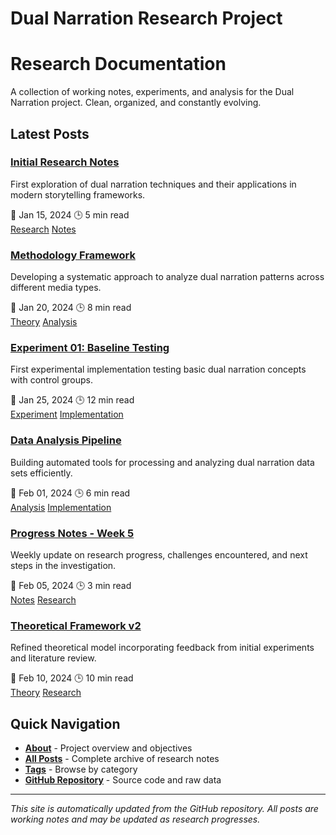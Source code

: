 # Dual Narration Research Project

<div class="hero-section">
  <h1>Research Documentation</h1>
  <p>A collection of working notes, experiments, and analysis for the Dual Narration project. Clean, organized, and constantly evolving.</p>
</div>

## Latest Posts

<div class="posts-grid">
  <!-- Example post cards - these will be generated automatically by MkDocs -->
  
  <div class="post-card">
    <h3><a href="posts/2024-01-15-initial-research/">Initial Research Notes</a></h3>
    <p>First exploration of dual narration techniques and their applications in modern storytelling frameworks.</p>
    <div class="post-meta">
      <span>📅 Jan 15, 2024</span>
      <span>🕒 5 min read</span>
    </div>
    <div class="post-tags">
      <a href="tags/#research" class="tag" data-tag="research">Research</a>
      <a href="tags/#notes" class="tag" data-tag="notes">Notes</a>
    </div>
  </div>

  <div class="post-card">
    <h3><a href="posts/2024-01-20-methodology/">Methodology Framework</a></h3>
    <p>Developing a systematic approach to analyze dual narration patterns across different media types.</p>
    <div class="post-meta">
      <span>📅 Jan 20, 2024</span>
      <span>🕒 8 min read</span>
    </div>
    <div class="post-tags">
      <a href="tags/#theory" class="tag" data-tag="theory">Theory</a>
      <a href="tags/#analysis" class="tag" data-tag="analysis">Analysis</a>
    </div>
  </div>

  <div class="post-card">
    <h3><a href="posts/2024-01-25-experiment-01/">Experiment 01: Baseline Testing</a></h3>
    <p>First experimental implementation testing basic dual narration concepts with control groups.</p>
    <div class="post-meta">
      <span>📅 Jan 25, 2024</span>
      <span>🕒 12 min read</span>
    </div>
    <div class="post-tags">
      <a href="tags/#experiment" class="tag" data-tag="experiment">Experiment</a>
      <a href="tags/#implementation" class="tag" data-tag="implementation">Implementation</a>
    </div>
  </div>

  <div class="post-card">
    <h3><a href="posts/2024-02-01-data-analysis/">Data Analysis Pipeline</a></h3>
    <p>Building automated tools for processing and analyzing dual narration data sets efficiently.</p>
    <div class="post-meta">
      <span>📅 Feb 01, 2024</span>
      <span>🕒 6 min read</span>
    </div>
    <div class="post-tags">
      <a href="tags/#analysis" class="tag" data-tag="analysis">Analysis</a>
      <a href="tags/#implementation" class="tag" data-tag="implementation">Implementation</a>
    </div>
  </div>

  <div class="post-card">
    <h3><a href="posts/2024-02-05-progress-notes/">Progress Notes - Week 5</a></h3>
    <p>Weekly update on research progress, challenges encountered, and next steps in the investigation.</p>
    <div class="post-meta">
      <span>📅 Feb 05, 2024</span>
      <span>🕒 3 min read</span>
    </div>
    <div class="post-tags">
      <a href="tags/#notes" class="tag" data-tag="notes">Notes</a>
      <a href="tags/#research" class="tag" data-tag="research">Research</a>
    </div>
  </div>

  <div class="post-card">
    <h3><a href="posts/2024-02-10-theoretical-framework/">Theoretical Framework v2</a></h3>
    <p>Refined theoretical model incorporating feedback from initial experiments and literature review.</p>
    <div class="post-meta">
      <span>📅 Feb 10, 2024</span>
      <span>🕒 10 min read</span>
    </div>
    <div class="post-tags">
      <a href="tags/#theory" class="tag" data-tag="theory">Theory</a>
      <a href="tags/#research" class="tag" data-tag="research">Research</a>
    </div>
  </div>

</div>

## Quick Navigation

- **[About](about.md)** - Project overview and objectives
- **[All Posts](posts/)** - Complete archive of research notes
- **[Tags](tags.md)** - Browse by category
- **[GitHub Repository](https://github.com/yourusername/dual-narration)** - Source code and raw data

---

*This site is automatically updated from the GitHub repository. All posts are working notes and may be updated as research progresses.*